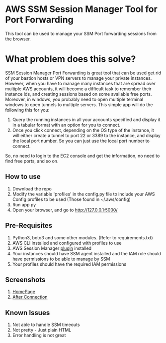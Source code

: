 # AWS SSM Session Manager Tool for Port Forwarding

This tool can be used to manage your SSM Port forwarding sessions from the browser.


# What problem does this solve?

SSM Session Manager Port Forwarding is great tool that can be used get rid of your bastion hosts or VPN servers to manage your private instances. However, when you have to manage many instances that are spread over multiple AWS accounts, it will become  a difficult task to remember their instance ids, and creating sessions based on some available free ports. Moreover, in windows, you probably need to open multiple terminal windows to open tunnels to multiple servers. 
This simple app will do the following this for you:

 1. Query the running instances in all your accounts specified and display it in a tabular format with an option for you to connect.
 2. Once you click connect, depending on the OS type of the instance, it will either create a tunnel to port 22 or 3389 to the instance, and display the local port number. So you can just use the local port number to connect.

So, no need to login to the EC2 console and get the information, no need to find free ports, and so on. 

## How to use

 1. Download the repo
 2. Modify the variable 'profiles' in the config.py file to include your AWS Config profiles to be used (Those found in ~/.aws/config)
 3. Run app.py
 4. Open your browser, and go to http://127.0.0.1:5000/

## Pre-Requisites

 1. Python3, boto3 and some other modules. (Refer to requirements.txt)
 2. AWS CLI installed and configured with profiles to use
 3. AWS Session Manager [plugin](https://docs.aws.amazon.com/systems-manager/latest/userguide/session-manager-working-with-install-plugin.html) installed
 4. Your instances should have SSM agent installed and the IAM role should have permissions to be able to manage by SSM
 5. Your profiles should have the required IAM permissions

## Screenshots

 1. [HomePage](https://imgur.com/a/atoS8h2)
 2. [After Connection](https://imgur.com/a/ruHWAyk)

## Known Issues

 1. Not able to handle SSM timeouts
 2. Not pretty - Just plain HTML
 3. Error handling is not great



